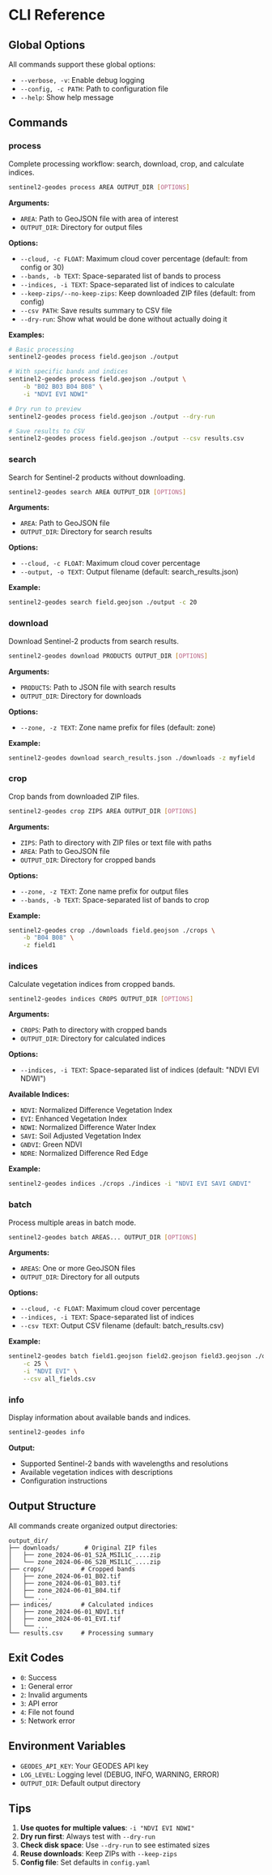 # CLI Reference

## Global Options

All commands support these global options:

- `--verbose, -v`: Enable debug logging
- `--config, -c PATH`: Path to configuration file
- `--help`: Show help message

## Commands

### process

Complete processing workflow: search, download, crop, and calculate indices.

```bash
sentinel2-geodes process AREA OUTPUT_DIR [OPTIONS]
```

**Arguments:**
- `AREA`: Path to GeoJSON file with area of interest
- `OUTPUT_DIR`: Directory for output files

**Options:**
- `--cloud, -c FLOAT`: Maximum cloud cover percentage (default: from config or 30)
- `--bands, -b TEXT`: Space-separated list of bands to process
- `--indices, -i TEXT`: Space-separated list of indices to calculate
- `--keep-zips/--no-keep-zips`: Keep downloaded ZIP files (default: from config)
- `--csv PATH`: Save results summary to CSV file
- `--dry-run`: Show what would be done without actually doing it

**Examples:**

```bash
# Basic processing
sentinel2-geodes process field.geojson ./output

# With specific bands and indices
sentinel2-geodes process field.geojson ./output \
    -b "B02 B03 B04 B08" \
    -i "NDVI EVI NDWI"

# Dry run to preview
sentinel2-geodes process field.geojson ./output --dry-run

# Save results to CSV
sentinel2-geodes process field.geojson ./output --csv results.csv
```

### search

Search for Sentinel-2 products without downloading.

```bash
sentinel2-geodes search AREA OUTPUT_DIR [OPTIONS]
```

**Arguments:**
- `AREA`: Path to GeoJSON file
- `OUTPUT_DIR`: Directory for search results

**Options:**
- `--cloud, -c FLOAT`: Maximum cloud cover percentage
- `--output, -o TEXT`: Output filename (default: search_results.json)

**Example:**

```bash
sentinel2-geodes search field.geojson ./output -c 20
```

### download

Download Sentinel-2 products from search results.

```bash
sentinel2-geodes download PRODUCTS OUTPUT_DIR [OPTIONS]
```

**Arguments:**
- `PRODUCTS`: Path to JSON file with search results
- `OUTPUT_DIR`: Directory for downloads

**Options:**
- `--zone, -z TEXT`: Zone name prefix for files (default: zone)

**Example:**

```bash
sentinel2-geodes download search_results.json ./downloads -z myfield
```

### crop

Crop bands from downloaded ZIP files.

```bash
sentinel2-geodes crop ZIPS AREA OUTPUT_DIR [OPTIONS]
```

**Arguments:**
- `ZIPS`: Path to directory with ZIP files or text file with paths
- `AREA`: Path to GeoJSON file
- `OUTPUT_DIR`: Directory for cropped bands

**Options:**
- `--zone, -z TEXT`: Zone name prefix for output files
- `--bands, -b TEXT`: Space-separated list of bands to crop

**Example:**

```bash
sentinel2-geodes crop ./downloads field.geojson ./crops \
    -b "B04 B08" \
    -z field1
```

### indices

Calculate vegetation indices from cropped bands.

```bash
sentinel2-geodes indices CROPS OUTPUT_DIR [OPTIONS]
```

**Arguments:**
- `CROPS`: Path to directory with cropped bands
- `OUTPUT_DIR`: Directory for calculated indices

**Options:**
- `--indices, -i TEXT`: Space-separated list of indices (default: "NDVI EVI NDWI")

**Available Indices:**
- `NDVI`: Normalized Difference Vegetation Index
- `EVI`: Enhanced Vegetation Index
- `NDWI`: Normalized Difference Water Index
- `SAVI`: Soil Adjusted Vegetation Index
- `GNDVI`: Green NDVI
- `NDRE`: Normalized Difference Red Edge

**Example:**

```bash
sentinel2-geodes indices ./crops ./indices -i "NDVI EVI SAVI GNDVI"
```

### batch

Process multiple areas in batch mode.

```bash
sentinel2-geodes batch AREAS... OUTPUT_DIR [OPTIONS]
```

**Arguments:**
- `AREAS`: One or more GeoJSON files
- `OUTPUT_DIR`: Directory for all outputs

**Options:**
- `--cloud, -c FLOAT`: Maximum cloud cover percentage
- `--indices, -i TEXT`: Space-separated list of indices
- `--csv TEXT`: Output CSV filename (default: batch_results.csv)

**Example:**

```bash
sentinel2-geodes batch field1.geojson field2.geojson field3.geojson ./output \
    -c 25 \
    -i "NDVI EVI" \
    --csv all_fields.csv
```

### info

Display information about available bands and indices.

```bash
sentinel2-geodes info
```

**Output:**
- Supported Sentinel-2 bands with wavelengths and resolutions
- Available vegetation indices with descriptions
- Configuration instructions

## Output Structure

All commands create organized output directories:

```
output_dir/
├── downloads/       # Original ZIP files
│   ├── zone_2024-06-01_S2A_MSIL1C_....zip
│   └── zone_2024-06-06_S2B_MSIL1C_....zip
├── crops/          # Cropped bands
│   ├── zone_2024-06-01_B02.tif
│   ├── zone_2024-06-01_B03.tif
│   ├── zone_2024-06-01_B04.tif
│   └── ...
├── indices/        # Calculated indices
│   ├── zone_2024-06-01_NDVI.tif
│   ├── zone_2024-06-01_EVI.tif
│   └── ...
└── results.csv     # Processing summary
```

## Exit Codes

- `0`: Success
- `1`: General error
- `2`: Invalid arguments
- `3`: API error
- `4`: File not found
- `5`: Network error

## Environment Variables

- `GEODES_API_KEY`: Your GEODES API key
- `LOG_LEVEL`: Logging level (DEBUG, INFO, WARNING, ERROR)
- `OUTPUT_DIR`: Default output directory

## Tips

1. **Use quotes for multiple values**: `-i "NDVI EVI NDWI"`
2. **Dry run first**: Always test with `--dry-run`
3. **Check disk space**: Use `--dry-run` to see estimated sizes
4. **Reuse downloads**: Keep ZIPs with `--keep-zips`
5. **Config file**: Set defaults in `config.yaml`